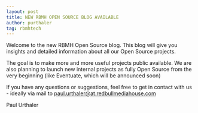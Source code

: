 ```yaml
---
layout: post
title: NEW RBMH OPEN SOURCE BLOG AVAILABLE
author: purthaler
tag: rbmhtech
---
```


Welcome to the new RBMH Open Source blog. This blog will give you insights and detailed information about all our Open Source projects. 

The goal is to make more and more useful projects public available. We are also planning to launch new internal projects as fully Open Source from the very beginning (like Eventuate, which will be announced soon)

If you have any questions or suggestions, feel free to get in contact with us - ideally via mail to paul.urthaler@at.redbullmediahouse.com

Paul Urthaler
